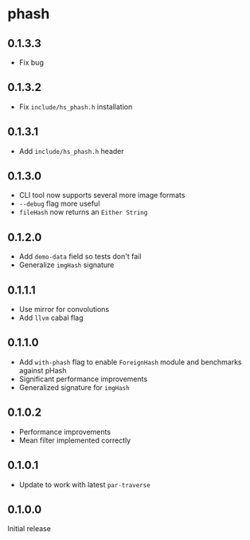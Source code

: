 # phash

## 0.1.3.3

  * Fix bug

## 0.1.3.2

  * Fix `include/hs_phash.h` installation

## 0.1.3.1

  * Add `include/hs_phash.h` header

## 0.1.3.0

  * CLI tool now supports several more image formats
  * `--debug` flag more useful
  * `fileHash` now returns an `Either String`

## 0.1.2.0

  * Add `demo-data` field so tests don't fail
  * Generalize `imgHash` signature

## 0.1.1.1

  * Use mirror for convolutions
  * Add `llvm` cabal flag

## 0.1.1.0

  * Add `with-phash` flag to enable `ForeignHash` module and benchmarks
    against pHash
  * Significant performance improvements
  * Generalized signature for `imgHash`

## 0.1.0.2

  * Performance improvements
  * Mean filter implemented correctly

## 0.1.0.1

  * Update to work with latest `par-traverse`

## 0.1.0.0

Initial release
